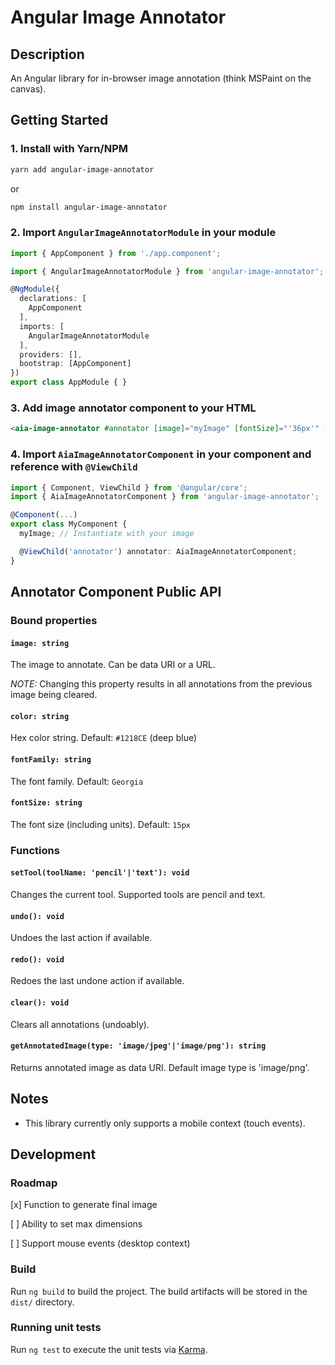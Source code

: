 # Angular Image Annotator

## Description
An Angular library for in-browser image annotation (think MSPaint on the canvas).

## Getting Started

### 1. Install with Yarn/NPM
```bash
yarn add angular-image-annotator
```
or
```bash
npm install angular-image-annotator
```

### 2. Import `AngularImageAnnotatorModule` in your module
```typescript
import { AppComponent } from './app.component';

import { AngularImageAnnotatorModule } from 'angular-image-annotator';

@NgModule({
  declarations: [
    AppComponent
  ],
  imports: [
    AngularImageAnnotatorModule
  ],
  providers: [],
  bootstrap: [AppComponent]
})
export class AppModule { }

```

### 3. Add image annotator component to your HTML
```html
<aia-image-annotator #annotator [image]="myImage" [fontSize]="'36px'" [fontFamily]="'Times'" [color]="'#000000'"></aia-image-annotator>
```


### 4. Import `AiaImageAnnotatorComponent` in your component and reference with `@ViewChild`
```typescript
import { Component, ViewChild } from '@angular/core';
import { AiaImageAnnotatorComponent } from 'angular-image-annotator';

@Component(...)
export class MyComponent {
  myImage; // Instantiate with your image

  @ViewChild('annotator') annotator: AiaImageAnnotatorComponent;
}
```

## Annotator Component Public API
### Bound properties

#### `image: string`
The image to annotate. Can be data URI or a URL.

*NOTE:* Changing this property results in all annotations from the previous image being cleared.

#### `color: string`
Hex color string.
Default: `#1218CE` (deep blue)

#### `fontFamily: string`
The font family.
Default: `Georgia`

#### `fontSize: string`
The font size (including units).
Default: `15px`

### Functions

#### `setTool(toolName: 'pencil'|'text'): void`
Changes the current tool. Supported tools are pencil and text.

#### `undo(): void`
Undoes the last action if available.

#### `redo(): void`
Redoes the last undone action if available.

#### `clear(): void`
Clears all annotations (undoably).

#### `getAnnotatedImage(type: 'image/jpeg'|'image/png'): string`
Returns annotated image as data URI. Default image type is 'image/png'.

## Notes
- This library currently only supports a mobile context (touch events).

## Development

### Roadmap
[x] Function to generate final image


[ ] Ability to set max dimensions


[ ] Support mouse events (desktop context)

### Build

Run `ng build` to build the project. The build artifacts will be stored in the `dist/` directory.

### Running unit tests

Run `ng test` to execute the unit tests via [Karma](https://karma-runner.github.io).
